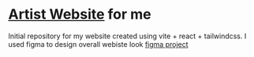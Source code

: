 # [Artist Website](https://phantomvoyager4.github.io/) for me
Initial repository for my website created using vite + react + tailwindcss.
I used figma to design overall webiste look [figma project](https://www.figma.com/design/GCalluILfhXBotMseiZdqB/kashiamiwebpage?node-id=0-1&t=AUKE3qBUR4SqC8jR-1)

